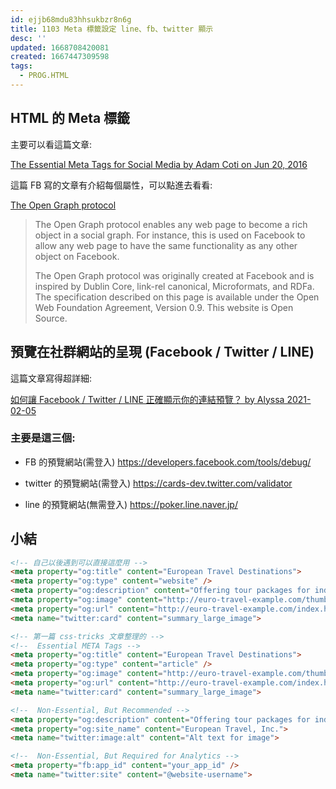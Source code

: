 ```yaml
---
id: ejjb68mdu83hhsukbzr8n6g
title: 1103 Meta 標籤設定 line、fb、twitter 顯示
desc: ''
updated: 1668708420081
created: 1667447309598
tags:
  - PROG.HTML
---
```


## HTML 的 Meta 標籤

主要可以看這篇文章:

[The Essential Meta Tags for Social Media by Adam Coti on Jun 20, 2016](https://css-tricks.com/essential-meta-tags-social-media/)


這篇 FB 寫的文章有介紹每個屬性，可以點進去看看:

[The Open Graph protocol](https://ogp.me/)
> The Open Graph protocol enables any web page to become a rich object in a social graph. For instance, this is used on Facebook to allow any web page to have the same functionality as any other object on Facebook.
> 
> The Open Graph protocol was originally created at Facebook and is inspired by Dublin Core, link-rel canonical, Microformats, and RDFa. The specification described on this page is available under the Open Web Foundation Agreement, Version 0.9. This website is Open Source.

## 預覽在社群網站的呈現 (Facebook / Twitter / LINE)

這篇文章寫得超詳細:

[如何讓 Facebook / Twitter / LINE 正確顯示你的連結預覽？ by Alyssa 2021-02-05](https://blog.alyssachan.space/wp-content/cache/all/update-link-preview-on-social-media/index.html#line)

### 主要是這三個:

- FB 的預覽網站(需登入)
https://developers.facebook.com/tools/debug/

- twitter 的預覽網站(需登入)
https://cards-dev.twitter.com/validator

- line 的預覽網站(無需登入)
https://poker.line.naver.jp/


## 小結

``` html
<!-- 自己以後遇到可以直接這麼用 -->
<meta property="og:title" content="European Travel Destinations">
<meta property="og:type" content="website" />
<meta property="og:description" content="Offering tour packages for individuals or groups.">
<meta property="og:image" content="http://euro-travel-example.com/thumbnail.jpg">
<meta property="og:url" content="http://euro-travel-example.com/index.htm">
<meta name="twitter:card" content="summary_large_image">

<!-- 第一篇 css-tricks 文章整理的 -->
<!--  Essential META Tags -->
<meta property="og:title" content="European Travel Destinations">
<meta property="og:type" content="article" />
<meta property="og:image" content="http://euro-travel-example.com/thumbnail.jpg">
<meta property="og:url" content="http://euro-travel-example.com/index.htm">
<meta name="twitter:card" content="summary_large_image">

<!--  Non-Essential, But Recommended -->
<meta property="og:description" content="Offering tour packages for individuals or groups.">
<meta property="og:site_name" content="European Travel, Inc.">
<meta name="twitter:image:alt" content="Alt text for image">

<!--  Non-Essential, But Required for Analytics -->
<meta property="fb:app_id" content="your_app_id" />
<meta name="twitter:site" content="@website-username">
```